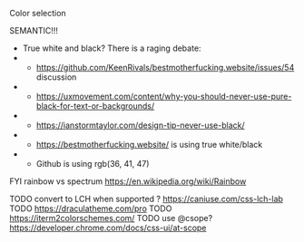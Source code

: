 Color selection

SEMANTIC!!!

* True white and black? There is a raging debate:
* - https://github.com/KeenRivals/bestmotherfucking.website/issues/54 discussion
* - https://uxmovement.com/content/why-you-should-never-use-pure-black-for-text-or-backgrounds/
* - https://ianstormtaylor.com/design-tip-never-use-black/
* - https://bestmotherfucking.website/ is using true white/black
* - Github is using rgb(36, 41, 47)


FYI rainbow vs spectrum https://en.wikipedia.org/wiki/Rainbow


TODO convert to LCH when supported ? https://caniuse.com/css-lch-lab
TODO https://draculatheme.com/pro
TODO https://iterm2colorschemes.com/
TODO use @csope? https://developer.chrome.com/docs/css-ui/at-scope
